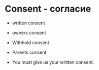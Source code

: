 # Consent - согласие

- written consent
- owners consent
- Withhold consent
- Parents consent

- You must give us your written consent.
